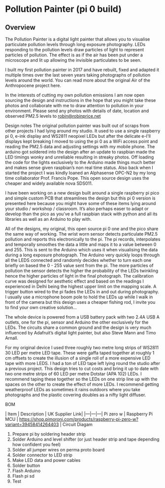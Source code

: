 # Pollution Painter (pi 0 build)

## Overview
The Pollution Painter is a digital light painter that allows you to visualise particulate pollution levels through long exposure photography. LEDs responding to the pollution levels draw particles of light to represent particles of pollution. The effect is as if the air has been put under a microscope and lit up allowing the invisible particulates to be seen.

I built my first pollution painter in 2017 and have rebuilt, fixed and adapted it multiple times over the last seven years taking photographs of pollution levels around the world. You can read more about the original Air of the Anthropocene project here. 

In the interests of cutting my own pollution emissions I am now open sourcing the design and instructions in the hope that you might take these photos and collaborate with me to draw attention to pollution in your environment. Please send any photos with details of date, location and observed PM2.5 levels to robin@robinprice.net

Design notes
The original pollution painter was built out of scraps from other projects I had lying around my studio. It used to use a single raspberry pi 0, e-ink display and WS2811 neopixel LEDs but after the delicate e-I'll displays kept breaking I moved to using the pi 0 as a WiFi access point and reading the PM2.5 data and adjusting settings with my mobile phone. The arduino got soldered into the design after an update to raspbian made the LED timings wonky and unreliable resulting in streaky photos. Off loading the code for the lights exclusively to the Arduino made things much better and makes sense given raspbian’s non real time status. Also back when I started the project I was kindly loaned an Alphasense OPC-N2 by my long time collaborator Prof. Francis Pope. This open source design uses the cheaper and widely available nova SDS011. 

I have been working on a new design built around a single raspberry pi pico and simple custom PCB that streamlines the design but this pi 0 version is presented here because you might have some of these items lying around your studio / workshop / classroom. It’s also perhaps easer to adapt or develop than the pico as you’ve a full raspbian stack with python and all its libraries as well as an Arduino to play with.

All of the designs, my original, this open source pi 0 one and the pico share the same way of working. The wrist worn sensor detects particulate PM2.5 pollution and reports this electronically to the pi. The pi records, interpolates and temporally smoothes the data a little and maps it to a value between 0 and 255. This is sent to the Arduino which uses it when visualising the data during a long exposure photograph. The Arduino very quickly loops through all the LEDS connected and randomly decides whether to turn each one briefly on based the 0 - 255 value sent from the pi. The more particles of pollution the sensor detects the higher the probability of the LEDs twinkling hence the higher particles of light in the final photograph. The calibration curve was designed for aesthetic effect and based on the readings I experienced in Delhi being the highest upper limit on the mapping scale. A trigger button wired to the pi fades the LEDs in and out during photography. I usually use a microphone boom pole to hold the LEDs up while I walk in front of the camera but this design uses a cheaper fishing rod, I invite you to find your own creative solution…

The whole device is powered from a USB battery pack with two 2.4A USB A outlets, one for the pi, sensor and Arduino the other exclusively for the LEDs. The circuits share a common ground and the design is very much influenced by Adafruit’s digital light painter, but also Steve Mann and Timo Arnall.

For my original device I used three roughly two metre long strips of WS2811 30 LED per metre LED tape. These were gaffa taped together at roughly 1 cm offsets to create the illusion of a single roll of a more expensive LED tape with more LEDS. I had a ton of LED tape left lying round the studio after a previous project. This design tries to cut costs and bring it up to date with two one metre strips of 60 LED per metre Dotstar (APA 102) LEDs. I recommend taping these together so the LEDs on one strip line up with the spaces on the other to create the effect of more LEDs. I recommend getting weatherproof LEDs as sometimes it rains outdoors where you take photographs and the plastic covering doubles as a nifty light diffuser.

BOM

| Item | Description | UK Supplier Link|
|—|—|—|
Pi zero w | Raspberry Pi MCU | https://shop.pimoroni.com/products/raspberry-pi-zero-w?variant=39458414264403 
| 
Circuit Diagam 

1. Prepare pi by soldering header strip
2. Solder Arduino and level shifter (or just header strip and tape depending how confident you feel)
3. Solder all jumper wires on perma proto board
4. Solder connector to LED strip
5. Make LED data and power cables
6. Solder button
7. Flash Arduino
8. Flash pi sd
9. Test
